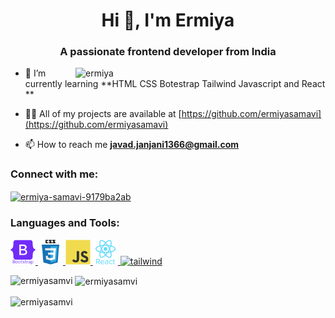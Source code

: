 

<h1 align="center">Hi 👋, I'm Ermiya</h1>
<h3 align="center">A passionate frontend developer from India</h3>
<img align="right" alt = "ermiya" width="400" src="https://camo.githubusercontent.com/7de37139d0b4c1ce40865e799b446c0e963a3dd8fb68d239707237c40604fa3d/68747470733a2f2f63646e2e6472696262626c652e636f6d2f75736572732f3733303730332f73637265656e73686f74732f363538313234332f6176656e746f2e676966"/>
<p align="left"> </p>

- 🌱 I’m currently learning **HTML CSS Botestrap Tailwind Javascript and React **

- 👨‍💻 All of my projects are available at [https://github.com/ermiyasamavi](https://github.com/ermiyasamavi)

- 📫 How to reach me **javad.janjani1366@gmail.com**

<h3 align="left">Connect with me:</h3>
<p align="left">
<a href="https://www.linkedin.com/in/ermiya-samavi-9179ba2ab/" target="blank"><img align="center" src="https://raw.githubusercontent.com/rahuldkjain/github-profile-readme-generator/master/src/images/icons/Social/linked-in-alt.svg" alt="ermiya-samavi-9179ba2ab" height="30" width="40" /></a>
</p>

<h3 align="left">Languages and Tools:</h3>
<p align="left"> <a href="https://getbootstrap.com" target="_blank" rel="noreferrer"> <img src="https://raw.githubusercontent.com/devicons/devicon/master/icons/bootstrap/bootstrap-plain-wordmark.svg" alt="bootstrap" width="40" height="40"/> </a> <a href="https://www.w3schools.com/css/" target="_blank" rel="noreferrer"> <img src="https://raw.githubusercontent.com/devicons/devicon/master/icons/css3/css3-original-wordmark.svg" alt="css3" width="40" height="40"/> </a> <a href="https://developer.mozilla.org/en-US/docs/Web/JavaScript" target="_blank" rel="noreferrer"> <img src="https://raw.githubusercontent.com/devicons/devicon/master/icons/javascript/javascript-original.svg" alt="javascript" width="40" height="40"/> </a> <a href="https://reactjs.org/" target="_blank" rel="noreferrer"> <img src="https://raw.githubusercontent.com/devicons/devicon/master/icons/react/react-original-wordmark.svg" alt="react" width="40" height="40"/> </a> <a href="https://tailwindcss.com/" target="_blank" rel="noreferrer"> <img src="https://www.vectorlogo.zone/logos/tailwindcss/tailwindcss-icon.svg" alt="tailwind" width="40" height="40"/> </a> </p>

<p><img align="left" src="https://github-readme-stats.vercel.app/api/top-langs?username=ermiyasamvi&show_icons=true&locale=en&layout=compact" alt="ermiyasamvi" /></p>

<p>&nbsp;<img align="center" src="https://github-readme-stats.vercel.app/api?username=ermiyasamvi&show_icons=true&locale=en" alt="ermiyasamvi" /></p>

<p><img align="center" src="https://github-readme-streak-stats.herokuapp.com/?user=ermiyasamvi&" alt="ermiyasamvi" /></p>

